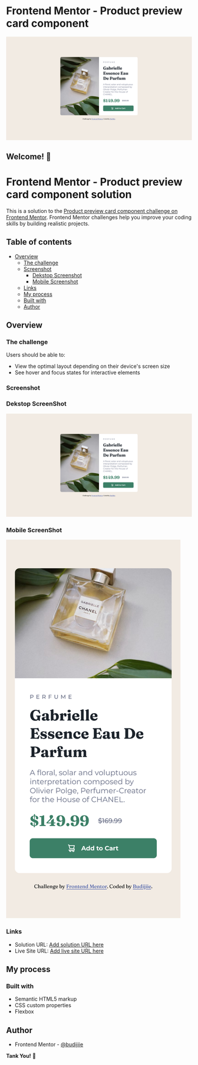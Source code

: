 # Frontend Mentor - Product preview card component

![Design preview for the Product preview card component coding challenge](./dekstop-screenshot.png)

## Welcome! 👋

# Frontend Mentor - Product preview card component solution

This is a solution to the [Product preview card component challenge on Frontend Mentor](https://www.frontendmentor.io/challenges/product-preview-card-component-GO7UmttRfa). Frontend Mentor challenges help you improve your coding skills by building realistic projects. 

## Table of contents

- [Overview](#overview)
  - [The challenge](#the-challenge)
  - [Screenshot](#screenshot)
    - [Dekstop Screenshot](#dekstop-screenshot)
    - [Mobile Screenshot](#Mobile-screenshot)
  - [Links](#links)
  - [My process](#my-process)
  - [Built with](#built-with)
  - [Author](#author)

## Overview

### The challenge

Users should be able to:

- View the optimal layout depending on their device's screen size
- See hover and focus states for interactive elements

### Screenshot

### Dekstop ScreenShot
![Dekstop ScreenShot](./dekstop-screenshot.png)

### Mobile ScreenShot
![Mobile ScreenShot](./mobile-screenshot.png)


### Links

- Solution URL: [Add solution URL here](https://your-solution-url.com)
- Live Site URL: [Add live site URL here](https://budijiie.github.io/product-preview-card-component/)

## My process

### Built with

- Semantic HTML5 markup
- CSS custom properties
- Flexbox

## Author

- Frontend Mentor - [@budijiie](https://www.frontendmentor.io/profile/budijiie)





**Tank You!** 🚀
